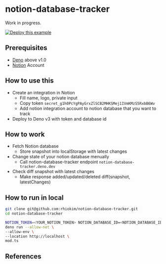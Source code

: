 # notion-database-tracker

Work in progress.

[![Deploy this example](https://deno.com/deno-deploy-button.svg)](https://dash.deno.com/new?url=https://raw.githubusercontent.com/rhiokim/notion-database-tracker/main/mod.ts&env=NOTION_TOKEN,NOTION_DATABASE_ID)

## Prerequisites

- [Deno](https://deno.land/) above v1.0
- [Notion](https://www.notion.so/) Account

## How to use this

- Create an integration in Notion
  - Fill name, logo, private input
  - Copy token `secret_g1h0PcYgPAyGrxZlSCB2MHKSMej1IVmKMzS5RxbB6Wv`
  - Add notion integration account to notion database that you want to track
- Deploy to Deno v3 with token and database id

## How to work

- Fetch Notion database
  - Store snapshot into localStorage with latest changes
- Change state of your notion database menually
  - Call notion-database-tracker endpoint `notion-database-tracker.deno.dev`
- Check diff snapshot with latest changes
  - Make response added/updated/deleted diff(snapshot, latestChanges)

## How to run in local

```sh
git clone git@github.com:rhiokim/notion-database-tracker.git
cd notion-database-tracker

NOTION_TOKEN=<YOUR_NOTION_TOKEN> NOTION_DATABASE_ID=<NOTION_DATABASE_ID> \
deno run --allow-net \
--allow-env \
--location http://localhost \
mod.ts
```

## References